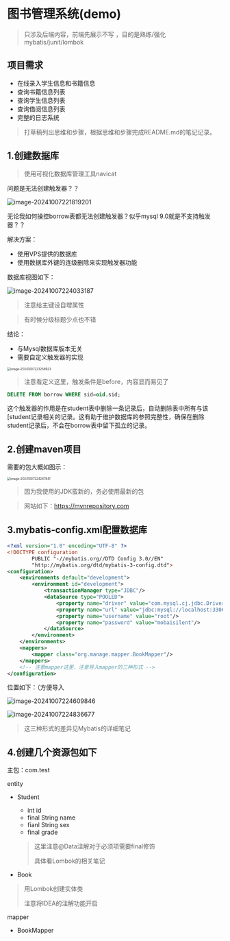 # 图书管理系统(demo)

> 只涉及后端内容，前端先展示不写 ，目的是熟练/强化mybatis/junit/lombok

## 项目需求

* 在线录入学生信息和书籍信息
* 查询书籍信息列表
* 查询学生信息列表
* 查询借阅信息列表
* 完整的日志系统

> 打草稿列出思维和步骤，根据思维和步骤完成README.md的笔记记录。

## 1.创建数据库

> 使用可视化数据库管理工具navicat

问题是无法创建触发器？？

![image-20241007221819201](images/image-20241007221819201.png)

无论我如何操控borrow表都无法创建触发器？似乎mysql 9.0就是不支持触发器？？

解决方案：

- 使用VPS提供的数据库
- 使用数据库外键的连级删除来实现触发器功能

数据库视图如下：

![image-20241007224033187](images/image-20241007224033187.png)

> 注意给主键设自增属性

> 有时候分级标题少点也不错

结论：

- 与Mysql数据库版本无关
- 需要自定义触发器的实现

<img src="images/image-20241007223258923.png" alt="image-20241007223258923" style="zoom:50%;" />

> 注意看定义这里，触发条件是before，内容显而易见了

```sql
DELETE FROM borrow WHERE sid=oid.sid;
```

这个触发器的作用是在student表中删除一条记录后，自动删除表中所有与该[student记录相关的记录。这有助于维护数据库的参照完整性，确保在删除student记录后，不会在borrow表中留下孤立的记录。

## 2.创建maven项目

需要的包大概如图示：

<img src="images/image-20241007224247841.png" alt="image-20241007224247841" style="zoom:50%;" />

> 因为我使用的JDK蛮新的，务必使用最新的包

> 网站如下：https://mvnrepository.com

## 3.mybatis-config.xml配置数据库

```xml
<?xml version="1.0" encoding="UTF-8" ?>
<!DOCTYPE configuration
        PUBLIC "-//mybatis.org//DTD Config 3.0//EN"
        "http://mybatis.org/dtd/mybatis-3-config.dtd">
<configuration>
    <environments default="development">
        <environment id="development">
            <transactionManager type="JDBC"/>
            <dataSource type="POOLED">
                <property name="driver" value="com.mysql.cj.jdbc.Driver"/>
                <property name="url" value="jdbc:mysql://localhost:3306/book_manage"/>
                <property name="username" value="root"/>
                <property name="password" value="mobaisilent"/>
            </dataSource>
        </environment>
    </environments>
    <mappers>
        <mapper class="org.manage.mapper.BookMapper"/>
    </mappers>
    <!-- 注意mapper这里，注意导入mapper的三种形式 -->
</configuration>
```

位置如下：（方便导入

![image-20241007224609846](images/image-20241007224609846.png)

![image-20241007224836677](images/image-20241007224836677.png)

> 这三种形式的差异见Mybatis的详细笔记

## 4.创建几个资源包如下

主包：com.test

entity

- Student

  - int id
  - final String name
  - fianl String sex
  - final grade

  > 这里注意@Data注解对于必须项需要final修饰
  >
  > 具体看Lombok的相关笔记

- Book

> 用Lombok创建实体类
>
> 注意将IDEA的注解功能开启

mapper

- BookMapper

